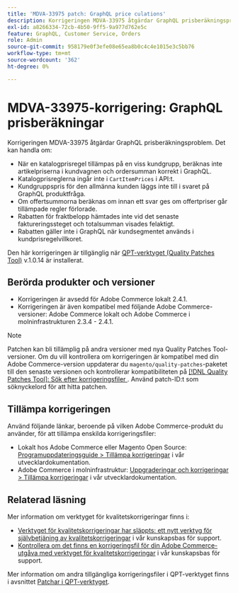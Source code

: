 ```yaml
---
title: 'MDVA-33975 patch: GraphQL price culations'
description: Korrigeringen MDVA-33975 åtgärdar GraphQL prisberäkningsproblem. Exempel:"
exl-id: a8266334-72cb-4b50-9ff5-9a977d762e5c
feature: GraphQL, Customer Service, Orders
role: Admin
source-git-commit: 958179e0f3efe08e65ea8b0c4c4e1015e3c5bb76
workflow-type: tm+mt
source-wordcount: '362'
ht-degree: 0%

---
```


# MDVA-33975-korrigering: GraphQL prisberäkningar

Korrigeringen MDVA-33975 åtgärdar GraphQL prisberäkningsproblem. Det kan handla om:

* När en katalogprisregel tillämpas på en viss kundgrupp, beräknas inte artikelpriserna i kundvagnen och ordersumman korrekt i GraphQL.
* Katalogprisreglerna ingår inte i `CartItemPrices` i API:t.
* Kundgruppspris för den allmänna kunden läggs inte till i svaret på GraphQL produktfråga.
* Om offertsummorna beräknas om innan ett svar ges om offertpriser går tillämpade regler förlorade.
* Rabatten för fraktbelopp hämtades inte vid det senaste faktureringssteget och totalsumman visades felaktigt.
* Rabatten gäller inte i GraphQL när kundsegmentet används i kundprisregelvillkoret.

Den här korrigeringen är tillgänglig när [QPT-verktyget (Quality Patches Tool)](/help/announcements/adobe-commerce-announcements/magento-quality-patches-released-new-tool-to-self-serve-quality-patches.md) v.1.0.14 är installerat.

## Berörda produkter och versioner

* Korrigeringen är avsedd för Adobe Commerce lokalt 2.4.1.
* Korrigeringen är även kompatibel med följande Adobe Commerce-versioner: Adobe Commerce lokalt och Adobe Commerce i molninfrastrukturen 2.3.4 - 2.4.1.

>[!NOTE]
>
>Patchen kan bli tillämplig på andra versioner med nya Quality Patches Tool-versioner. Om du vill kontrollera om korrigeringen är kompatibel med din Adobe Commerce-version uppdaterar du `magento/quality-patches`-paketet till den senaste versionen och kontrollerar kompatibiliteten på [[!DNL Quality Patches Tool]: Sök efter korrigeringsfiler ](https://devdocs.magento.com/quality-patches/tool.html#patch-grid). Använd patch-ID:t som söknyckelord för att hitta patchen.

## Tillämpa korrigeringen

Använd följande länkar, beroende på vilken Adobe Commerce-produkt du använder, för att tillämpa enskilda korrigeringsfiler:

* Lokalt hos Adobe Commerce eller Magento Open Source: [Programuppdateringsguide > Tillämpa korrigeringar](https://devdocs.magento.com/guides/v2.4/comp-mgr/patching/mqp.html) i vår utvecklardokumentation.
* Adobe Commerce i molninfrastruktur: [Uppgraderingar och korrigeringar > Tillämpa korrigeringar](https://devdocs.magento.com/cloud/project/project-patch.html) i vår utvecklardokumentation.

## Relaterad läsning

Mer information om verktyget för kvalitetskorrigeringar finns i:

* [Verktyget för kvalitetskorrigeringar har släppts: ett nytt verktyg för självbetjäning av kvalitetskorrigeringar](/help/announcements/adobe-commerce-announcements/magento-quality-patches-released-new-tool-to-self-serve-quality-patches.md) i vår kunskapsbas för support.
* [Kontrollera om det finns en korrigeringsfil för din Adobe Commerce-utgåva med verktyget för kvalitetskorrigeringar](/help/support-tools/patches-available-in-qpt-tool/check-patch-for-magento-issue-with-magento-quality-patches.md) i vår kunskapsbas för support.

Mer information om andra tillgängliga korrigeringsfiler i QPT-verktyget finns i avsnittet [Patchar i QPT-verktyget](https://support.magento.com/hc/en-us/sections/360010506631-Patches-available-in-QPT-tool-).
